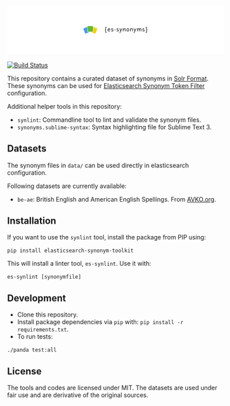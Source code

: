 ![Elasticsearch Synonyms](docs/banner.png)

[![Build Status][travis-img-url]][travis-href]

This repository contains a curated dataset of synonyms in [Solr Format][1]. These
synonyms can be used for [Elasticsearch Synonym Token Filter][2] configuration.

Additional helper tools in this repository:

- `synlint`: Commandline tool to lint and validate the synonym files.
- `synonyms.sublime-syntax`: Syntax highlighting file for Sublime Text 3.


## Datasets

The synonym files in `data/` can be used directly in elasticsearch configuration.

Following datasets are currently available:
- `be-ae`: British English and American English Spellings. From [AVKO.org](https://to.noop.pw/2sNor7C).

## Installation

If you want to use the `synlint` tool, install the package from PIP using:
```shell
pip install elasticsearch-synonym-toolkit
```

This will install a linter tool, `es-synlint`. Use it with:

```shell
es-synlint [synonymfile]
```

## Development

- Clone this repository.
- Install package dependencies via `pip` with: `pip install -r requirements.txt`.
- To run tests:
```shell
./panda test:all
```

## License

The tools and codes are licensed under MIT.
The datasets are used under fair use and are derivative of the original sources. 

[1]: https://cwiki.apache.org/confluence/display/solr/Filter+Descriptions#FilterDescriptions-SynonymFilter
[2]: https://www.elastic.co/guide/en/elasticsearch/reference/current/analysis-synonym-tokenfilter.html#analysis-synonym-tokenfilter
[travis-img-url]: https://travis-ci.org/prashnts/elasticsearch-synonyms.svg?branch=master
[travis-href]: https://travis-ci.org/prashnts/elasticsearch-synonyms